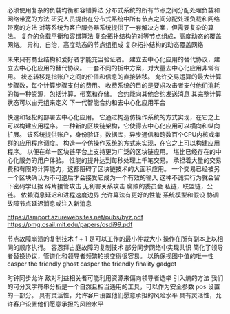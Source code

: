 
必须使用复杂的负载均衡和容错算法
分布式系统的所有节点之间分配处理负载和网络带宽的方法
研究人员提出在分布式系统中所有节点之间分配处理负载和网络带宽的方法
对等系统为客户服务器系统提供了一套解决方案，但需要复杂的算法。
复杂的负载平衡和容错算法
复杂拓扑结构的对等节点组成，高度动态的覆盖网络。
异构，自治，高度动态的节点组组成
复杂拓扑结构的动态覆盖网络

未来只有商业结构和爱好者才能充当验证者。
建立去中心化应用的替代协议，建立去中心化应用的替代协议。
一套不同的折中方案，对大量去中心化应用非常有用。
状态转移是指账户之间的价值和信息的直接转移。
允许交易运算的最大计算步骤数，每个计算步骤支付的费用。
收费系统的目的是要求攻击者支付他们消耗的每一种资源，包括计算，带宽和存储。
合约能向其他合约发送消息
其完整计算状态可以由元组来定义
下一代智能合约和去中心化应用平台

快速和轻松的部署去中心化应用。
它通过构造仿操作系统的方式实现，在它之上可以构建应用程序。
一种新的区块链架构，它使得去中心化应用可以横向和纵向扩展。
该系统提供账户，身份验证，数据库，异步通信和跨数百个CPU内核或集群的应用程序调度。
构造一个仿操作系统的方式来实现，在它之上可以构建应用程序。
以便在单一区块链平台上支持更为广泛的区块链应用。
堪比已经存在的中心化服务的用户体验。
性能的提升达到每秒处理上千笔交易。
承担着大量的交易费和有限的计算能力，这都阻碍了区块链技术的大面积应用。
一个交易已经被另一个区块确认为不可逆后才会接受它成为一个有效的输入
这种不诚实行为就会留下密码学证据
碎片接管攻击
无利害关系攻击
腐败的委员会
私链，联盟链，公链。
依赖消息延迟和进程速度边界
允许算法有更好的性能
系统模型和假设
协调故障节点延迟消息或注入新消息

https://lamport.azurewebsites.net/pubs/byz.pdf
https://pmg.csail.mit.edu/papers/osdi99.pdf

节点故障崩溃的复制技术
f + 1 是可以工作的最小仲裁大小
操作在所有副本上以相同的顺序执行。
容忍拜占庭故障的复制技术
部分同步网络中实现共识
简化了领导者替换协议，管道化和领导者频繁轮换变得很容易。
以确保视图中值的唯一性
casper the friendly ghost
casper the friendly finality gadget


时钟同步允许
敌对利益相关者可能利用资源来偏向领导者选举
引入熵的方法
我们的可分叉字符串分析是一个自然且相当通用的工具，可以作为安全参数 pos 设置的一部分。
具有灵活性，允许客户设置他们愿意承担的风险水平
具有灵活性，允许客户设置他们愿意承担的风险水平